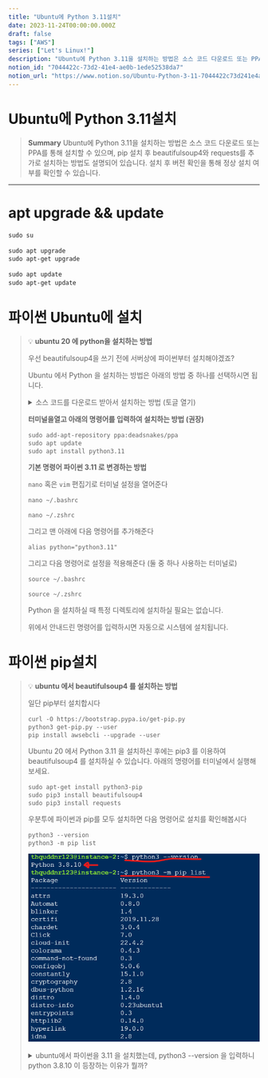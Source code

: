 ```yaml
---
title: "Ubuntu에 Python 3.11설치"
date: 2023-11-24T00:00:00.000Z
draft: false
tags: ["AWS"]
series: ["Let's Linux!"]
description: "Ubuntu에 Python 3.11을 설치하는 방법은 소스 코드 다운로드 또는 PPA를 통해 설치할 수 있으며, pip 설치 후 beautifulsoup4와 requests를 추가로 설치하는 방법도 설명되어 있습니다. 설치 후 버전 확인을 통해 정상 설치 여부를 확인할 수 있습니다."
notion_id: "7044422c-73d2-41e4-ae0b-1ede52538da7"
notion_url: "https://www.notion.so/Ubuntu-Python-3-11-7044422c73d241e4ae0b1ede52538da7"
---
```


# Ubuntu에 Python 3.11설치

> **Summary**
> Ubuntu에 Python 3.11을 설치하는 방법은 소스 코드 다운로드 또는 PPA를 통해 설치할 수 있으며, pip 설치 후 beautifulsoup4와 requests를 추가로 설치하는 방법도 설명되어 있습니다. 설치 후 버전 확인을 통해 정상 설치 여부를 확인할 수 있습니다.

---

# apt upgrade && update

```latex
sudo su
```

```latex
sudo apt upgrade
sudo apt-get upgrade
```

```latex
sudo apt update
sudo apt-get update
```

# 파이썬 Ubuntu에 설치

> 💡 ****ubuntu 20 에 python을 설치하는 방법****
>
> 우선 beautifulsoup4을 쓰기 전에 서버상에 파이썬부터 설치해야겠죠?
>
> Ubuntu 에서 Python 을 설치하는 방법은 아래의 방법 중 하나를 선택하시면 됩니다.
>
>
> <details>
> <summary>소스 코드를 다운로드 받아서 설치하는 방법 (토글 열기)</summary>
>
> ```shell
> wget https://www.python.org/ftp/python/3.11.2/Python-3.11.2.tgz
> tar -xvf Python-3.11.2.tgz
> cd Python-3.11.2/
> ./configure --enable-optimizations
> make -j 4
> sudo make altinstall
>
> ```
>
> </details>
>
> **터미널을열고 아래의 명령어를 입력하여 설치하는 방법 (권장)**
>
> ```shell
> sudo add-apt-repository ppa:deadsnakes/ppa
> sudo apt update
> sudo apt install python3.11
> ```
>
>
> **기본 명령어 파이썬 3.11 로 변경하는 방법**
>
> `nano` 혹은 `vim` 편집기로 터미널 설정을 열어준다
>
> ```shell
> nano ~/.bashrc
> ```
>
> ```shell
> nano ~/.zshrc
> ```
>
> 그리고 맨 아래에 다음 명령어를 추가해준다
>
> ```shell
> alias python="python3.11"
> ```
>
>
> 그리고 다음 명령어로 설정을 적용해준다 (둘 중 하나 사용하는 터미널로)
>
> ```shell
> source ~/.bashrc
> ```
>
> ```shell
> source ~/.zshrc
> ```
>
>
>
> Python 을 설치하실 때 특정 디렉토리에 설치하실 필요는 없습니다. 
>
> 위에서 안내드린 명령어를 입력하시면 자동으로 시스템에 설치됩니다.
>
>

# 파이썬 pip설치

> 💡 ****ubuntu 에서 beautifulsoup4 를 설치하는 방법****
>
> 일단 pip부터 설치합시다
>
> ```shell
> curl -O https://bootstrap.pypa.io/get-pip.py
> python3 get-pip.py --user
> pip install awsebcli --upgrade --user
> ```
>
>
> Ubuntu 20 에서 Python 3.11 을 설치하신 후에는 pip3 를 이용하여 beautifulsoup4 를 설치하실 수 있습니다. 아래의 명령어를 터미널에서 실행해보세요.
>
> ```shell
> sudo apt-get install python3-pip
> sudo pip3 install beautifulsoup4
> sudo pip3 install requests
> ```
>
>
> 우분투에 파이썬과 pip를 모두 설치하면 다음 명령어로 설치를 확인해봅시다
>
> ```shell
> python3 --version
> python3 -m pip list
> ```
>
> ![Image](image_f370eb3d13ea.png)
>
>
> <details>
> <summary>ubuntu에서 파이썬을 3.11 을 설치했는데, python3 --version 을 입력하니 python 3.8.10 이 등장하는 이유가 뭘까?</summary>
>
> </details>
>
>

